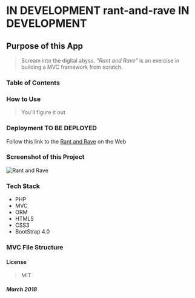 # **IN DEVELOPMENT** rant-and-rave **IN DEVELOPMENT** 

## Purpose of this App

>Scream into the digital abyss. *"Rant and Rave"* is an exercise in building a MVC framework from scratch.

### Table of Contents

### How to Use

>You'll figure it out

### Deployment **TO BE DEPLOYED**

Follow this link to the [Rant and Rave](https://rant-and-rave.herokuapp.com/) on the Web 

### Screenshot of this Project

![Rant and Rave](https://raw.github.com/captnwalker/rant-and-rave/master/assets/img/screenshot1.gif "Rant and Rave")

### Tech Stack

* PHP
* MVC
* ORM
* HTML5
* CSS3
* BootStrap 4.0

### MVC File Structure

#### License

>MIT

##### *March 2018*
